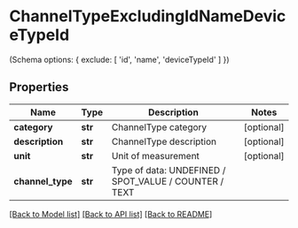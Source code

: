 # ChannelTypeExcludingIdNameDeviceTypeId

(Schema options: { exclude: [ 'id', 'name', 'deviceTypeId' ] })
## Properties
Name | Type | Description | Notes
------------ | ------------- | ------------- | -------------
**category** | **str** | ChannelType category | [optional] 
**description** | **str** | ChannelType description | [optional] 
**unit** | **str** | Unit of measurement | [optional] 
**channel_type** | **str** | Type of data: UNDEFINED / SPOT_VALUE / COUNTER / TEXT | 

[[Back to Model list]](../README.md#documentation-for-models) [[Back to API list]](../README.md#documentation-for-api-endpoints) [[Back to README]](../README.md)


